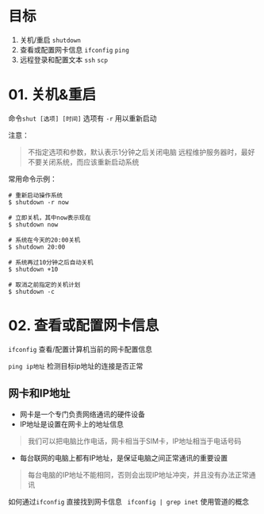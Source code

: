 # 目标
 1. 关机/重启
 `shutdown`
 2. 查看或配置网卡信息
 `ifconfig`
 `ping`
 3. 远程登录和配置文本
 `ssh`
 `scp`

 # 01. 关机&重启

 命令`shut [选项] [时间]` 
 选项有 `-r` 用以重新启动
 
 注意：
 > 不指定选项和参数，默认表示1分钟之后关闭电脑
 > 远程维护服务器时，最好不要关闭系统，而应该重新启动系统

 常用命令示例：

 ```
# 重新启动操作系统
$ shutdown -r now 

# 立即关机，其中now表示现在
$ shutdown now

# 系统在今天的20:00关机
$ shutdown 20:00 

# 系统再过10分钟之后自动关机
$ shutdown +10

# 取消之前指定的关机计划
$ shutdown -c
 ```

 # 02. 查看或配置网卡信息
 

`ifconfig` 查看/配置计算机当前的网卡配置信息

`ping ip地址` 检测目标ip地址的连接是否正常

 ## 网卡和IP地址

 + 网卡是一个专门负责网络通讯的硬件设备
 + IP地址是设置在网卡上的地址信息
 > 我们可以把电脑比作电话，网卡相当于SIM卡，IP地址相当于电话号码

 + 每台联网的电脑上都有IP地址，是保证电脑之间正常通讯的重要设置

 > 每台电脑的IP地址不能相同，否则会出现IP地址冲突，并且没有办法正常通讯


如何通过`ifconfig` 直接找到网卡信息 ` ifconfig | grep inet` 使用管道的概念